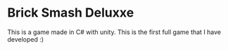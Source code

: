 # Brick Smash Deluxxe
 This is a  game made in C# with unity. 
 This is the first full game that I have developed :)
